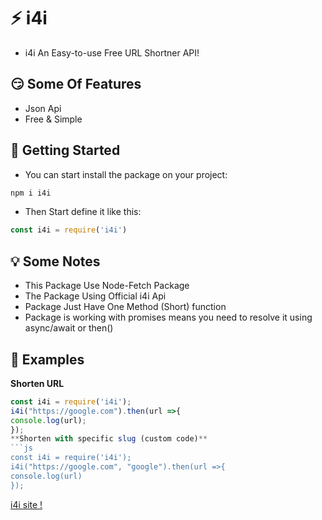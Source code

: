 # ⚡ i4i
- i4i An Easy-to-use Free URL Shortner API!
## 😏 Some Of Features
- Json Api
- Free & Simple
## 🔌 Getting Started
- You can start install the package on your project:
```bash
npm i i4i
```
- Then Start define it like this:
```javascript
const i4i = require('i4i')
```

## 💡 Some Notes 
- This Package Use Node-Fetch Package
- The Package Using Official i4i Api
- Package Just Have One Method (Short) function
- Package is working with promises means you need to resolve it using async/await or then()

## 🔋 Examples
**Shorten URL**
```js
const i4i = require('i4i');
i4i("https://google.com").then(url =>{
console.log(url);
});
**Shorten with specific slug (custom code)**
```js
const i4i = require('i4i');
i4i("https://google.com", "google").then(url =>{
console.log(url)
});
```
[i4i site !](https://i4i.me)
